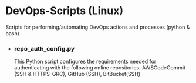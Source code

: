 # DevOps-Scripts (Linux)
Scripts for performing/automating DevOps actions and processes (python & bash)

* ### repo_auth_config.py
    This Python script configures the requirements needed for authenticating with the following online repositories: AWSCodeCommit (SSH & HTTPS-GRC), GitHub (SSH), BitBucket(SSH)

